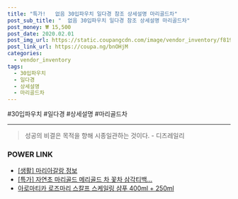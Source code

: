 ```yaml
--- 
title: "특가!   없음 30입파우치 일다경 참조 상세설명 마리골드차" 
post_sub_title: "  없음 30입파우치 일다경 참조 상세설명 마리골드차" 
post_money: ₩ 15,500 
post_date: 2020.02.01 
post_img_url: https://static.coupangcdn.com/image/vendor_inventory/f819/03a578850adb20a76d926745a3f7aa5c72769423a9b98dd5f3a23492f363.jpg 
post_link_url: https://coupa.ng/bnOHjM 
categories: 
  - vendor_inventory 
tags: 
  - 30입파우치 
  - 일다경 
  - 상세설명 
  - 마리골드차 
--- 
```

  #30입파우치 #일다경 #상세설명 #마리골드차 
<hr> 

> 성공의 비결은 목적을 향해 시종일관하는 것이다. - 디즈레일리 


### POWER LINK

* <a href="https://blog.naver.com/santokki14/221763576331" target="_blank"> [생활] 마리아갈랑 정보 </a>
* <a href="https://blog.naver.com/an0733/221792497674" target="_blank">[특가] 자연초 마리골드 메리골드 차 꽃차 삼각티백...</a>
* <a href="https://blog.naver.com/fasyy4321/221777309651" target="_blank">아로마티카 로즈마리 스칼프 스케일링 샴푸 400ml + 250ml</a>
